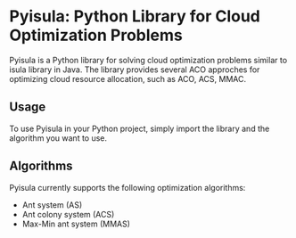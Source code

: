 # Pyisula: Python Library for Cloud Optimization Problems
Pyisula is a Python library for solving cloud optimization problems similar to isula library in Java. The library provides several ACO approches for optimizing cloud resource allocation, such as ACO, ACS, MMAC.

## Usage
To use Pyisula in your Python project, simply import the library and the algorithm you want to use.

## Algorithms
Pyisula currently supports the following optimization algorithms:
* Ant system (AS)
* Ant colony system (ACS)
* Max-Min ant system (MMAS)


